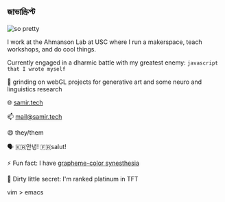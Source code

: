 ## জাভাস্ক্রিপ্ট

![so pretty](/test2.gif)

I work at the Ahmanson Lab at USC where I run a makerspace, teach workshops, and do cool things.

Currently engaged in a dharmic battle with my greatest enemy: `javascript that I wrote myself`

🌱 grinding on webGL projects for generative art and some neuro and linguistics research

🌐 [samir.tech](http://samir.tech)

📫 mail@samir.tech

😄 they/them

🗣 🇰🇷안녕! 🇫🇷salut!

⚡ Fun fact: I have [grapheme-color synesthesia](https://en.wikipedia.org/wiki/Grapheme–color_synesthesia)

🤫 Dirty little secret: I'm ranked platinum in TFT 

vim > emacs
